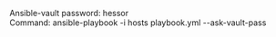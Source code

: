 Ansible-vault password: hessor <br />
Command: ansible-playbook -i hosts playbook.yml --ask-vault-pass
